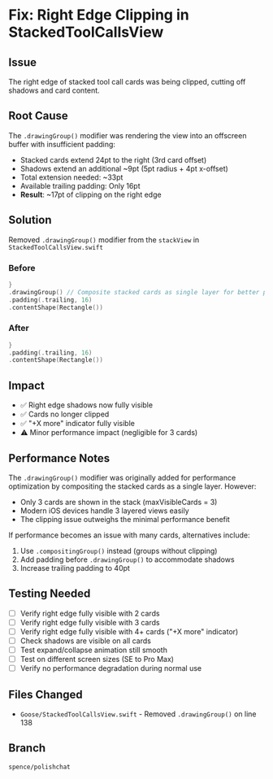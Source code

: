 # Fix: Right Edge Clipping in StackedToolCallsView

## Issue
The right edge of stacked tool call cards was being clipped, cutting off shadows and card content.

## Root Cause
The `.drawingGroup()` modifier was rendering the view into an offscreen buffer with insufficient padding:
- Stacked cards extend 24pt to the right (3rd card offset)
- Shadows extend an additional ~9pt (5pt radius + 4pt x-offset)
- Total extension needed: ~33pt
- Available trailing padding: Only 16pt
- **Result**: ~17pt of clipping on the right edge

## Solution
Removed `.drawingGroup()` modifier from the `stackView` in `StackedToolCallsView.swift`

### Before
```swift
}
.drawingGroup() // Composite stacked cards as single layer for better performance
.padding(.trailing, 16)
.contentShape(Rectangle())
```

### After
```swift
}
.padding(.trailing, 16)
.contentShape(Rectangle())
```

## Impact
- ✅ Right edge shadows now fully visible
- ✅ Cards no longer clipped
- ✅ "+X more" indicator fully visible
- ⚠️ Minor performance impact (negligible for 3 cards)

## Performance Notes
The `.drawingGroup()` modifier was originally added for performance optimization by compositing the stacked cards as a single layer. However:
- Only 3 cards are shown in the stack (maxVisibleCards = 3)
- Modern iOS devices handle 3 layered views easily
- The clipping issue outweighs the minimal performance benefit

If performance becomes an issue with many cards, alternatives include:
1. Use `.compositingGroup()` instead (groups without clipping)
2. Add padding before `.drawingGroup()` to accommodate shadows
3. Increase trailing padding to 40pt

## Testing Needed
- [ ] Verify right edge fully visible with 2 cards
- [ ] Verify right edge fully visible with 3 cards  
- [ ] Verify right edge fully visible with 4+ cards ("+X more" indicator)
- [ ] Check shadows are visible on all cards
- [ ] Test expand/collapse animation still smooth
- [ ] Test on different screen sizes (SE to Pro Max)
- [ ] Verify no performance degradation during normal use

## Files Changed
- `Goose/StackedToolCallsView.swift` - Removed `.drawingGroup()` on line 138

## Branch
`spence/polishchat`
